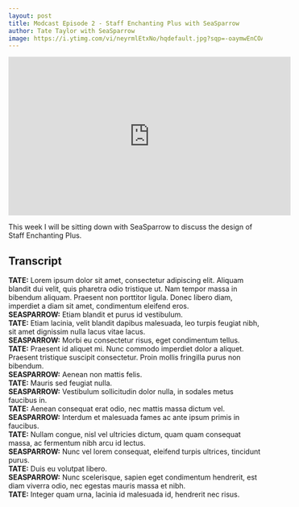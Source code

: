```yaml
---
layout: post
title: Modcast Episode 2 - Staff Enchanting Plus with SeaSparrow
author: Tate Taylor with SeaSparrow
image: https://i.ytimg.com/vi/neyrmlEtxNo/hqdefault.jpg?sqp=-oaymwEnCOADEI4CSFryq4qpAxkIARUAAIhCGAHYAQHiAQoIGBACGAY4AUAB&rs=AOn4CLCJMWbnle8r4uoiIIdN5L2ayS9Lrw
---
```

<iframe width="560" height="315" src="https://www.youtube.com/embed/pnPwkeLYkeU?si=szLTif8M4_l9Pz4j" title="YouTube video player" frameborder="0" allow="accelerometer; autoplay; clipboard-write; encrypted-media; gyroscope; picture-in-picture; web-share" referrerpolicy="strict-origin-when-cross-origin" allowfullscreen></iframe>

This week I will be sitting down with SeaSparrow to discuss the design of Staff Enchanting Plus.

## Transcript
**TATE:** Lorem ipsum dolor sit amet, consectetur adipiscing elit. Aliquam blandit dui velit, quis pharetra odio tristique ut. Nam tempor massa in bibendum aliquam. Praesent non porttitor ligula. Donec libero diam, imperdiet a diam sit amet, condimentum eleifend eros.\
**SEASPARROW:** Etiam blandit et purus id vestibulum.\
**TATE:** Etiam lacinia, velit blandit dapibus malesuada, leo turpis feugiat nibh, sit amet dignissim nulla lacus vitae lacus.\
**SEASPARROW:** Morbi eu consectetur risus, eget condimentum tellus.\
**TATE:** Praesent id aliquet mi. Nunc commodo imperdiet dolor a aliquet. Praesent tristique suscipit consectetur. Proin mollis fringilla purus non bibendum.\
**SEASPARROW:** Aenean non mattis felis.\
**TATE:** Mauris sed feugiat nulla.\
**SEASPARROW:** Vestibulum sollicitudin dolor nulla, in sodales metus faucibus in.\
**TATE:** Aenean consequat erat odio, nec mattis massa dictum vel.\
**SEASPARROW:** Interdum et malesuada fames ac ante ipsum primis in faucibus.\
**TATE:** Nullam congue, nisl vel ultricies dictum, quam quam consequat massa, ac fermentum nibh arcu id lectus.\
**SEASPARROW:** Nunc vel lorem consequat, eleifend turpis ultrices, tincidunt purus.\
**TATE:** Duis eu volutpat libero.\
**SEASPARROW:** Nunc scelerisque, sapien eget condimentum hendrerit, est diam viverra odio, nec egestas mauris massa et nibh.\
**TATE:** Integer quam urna, lacinia id malesuada id, hendrerit nec risus.
